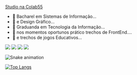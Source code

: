 <script async src="https://www.colab55.com/js/studio_embed.min.js"></script><a class="c55-widget" data-load="@trechosdecodigo" data-type="art" href="https://www.colab55.com/@trechosdecodigo">Studio na Colab55</a>

- 🌱 Bacharel em Sistemas de Informação...
- 🌱 e Design Gráfico...
- 🌱 Graduanda em Tecnologia da Informação...
- 🌱 nos momentos oportunos prático trechos de FrontEnd....
- 🌱 e trechos de jogos Educativos...
  


<div> 
  <a href="https://www.youtube.com/channel/UCfEsOEx_t6hiIms8HzttxOw/featured" target="_blank"><img src="https://img.shields.io/badge/YouTube-FF0000?style=for-the-badge&logo=youtube&logoColor=white" target="_blank"></a>
  <a href="https://www.instagram.com/trechosgame" target="_blank"><img src="https://img.shields.io/badge/-Instagram-%23E4405F?style=for-the-badge&logo=instagram&logoColor=white" target="_blank"></a>
  <a href="https://www.linkedin.com/in/debora-inocencio/" target="_blank"><img src="https://img.shields.io/badge/-LinkedIn-%230077B5?style=for-the-badge&logo=linkedin&logoColor=white" target="_blank"></a>
  <a href="https://www.behance.net/trechosgame" target="_blank"><img src="https://img.shields.io/badge/-Behance-blue?style=for-the-badge&logo=behance&logoColor=white"
target="_blank"></a>
  
  
 
</div>

![Snake animation](https://github.com/trechosgame/trechosgame/blob/output/github-contribution-grid-snake.svg)

[![Top Langs](https://github-readme-stats.vercel.app/api/top-langs/?username=trechosgame&langs_count=8)](https://github.com/trechosgame/github-readme-stats)






